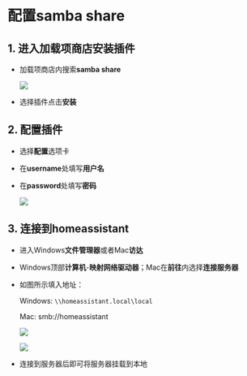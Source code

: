 # 配置samba share

## 1. 进入加载项商店安装插件

- 加载项商店内搜索**samba share**
  
  ![](https://mypic-1303950876.cos.ap-shanghai.myqcloud.com/img/加载项商店.png)

- 选择插件点击**安装**

## 2. 配置插件

- 选择**配置**选项卡

- 在**username**处填写**用户名**

- 在**password**处填写**密码**
  
  ![](https://mypic-1303950876.cos.ap-shanghai.myqcloud.com/img/配置smb.png)

## 3. 连接到homeassistant

- 进入Windows**文件管理器**或者Mac**访达**

- Windows顶部**计算机**-**映射网络驱动器**；Mac在**前往**内选择**连接服务器**

- 如图所示填入地址：
  
  Windows: `\\homeassistant.local\local`
  
  Mac: smb://homeassistant
  
  ![](https://mypic-1303950876.cos.ap-shanghai.myqcloud.com/img/windows添加smb.PNG)
  
  ![](https://mypic-1303950876.cos.ap-shanghai.myqcloud.com/img/mac添加smb.png)

- 连接到服务器后即可将服务器挂载到本地
